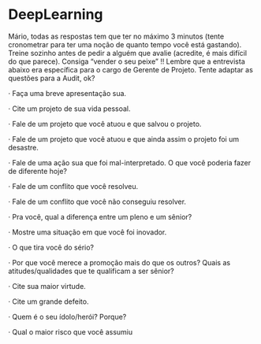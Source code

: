 # DeepLearning


Mário, todas as respostas tem que ter no máximo 3 minutos (tente cronometrar para ter uma noção de quanto tempo você está gastando). Treine sozinho antes de pedir a alguém que avalie (acredite, é mais difícil do que parece). Consiga “vender o seu peixe” !! Lembre que a entrevista abaixo era específica para o cargo de Gerente de Projeto. Tente adaptar as questões para a Audit, ok?

 

·        Faça uma breve apresentação sua.

·        Cite um projeto de sua vida pessoal.

·        Fale de um projeto que você atuou e que salvou o projeto.

·        Fale de um projeto que você atuou e que ainda assim o projeto foi um desastre.

·        Fale de uma ação sua que foi mal-interpretado. O que você poderia fazer de diferente hoje?

·        Fale de um conflito que você resolveu.

·        Fale de um conflito que você não conseguiu resolver.

·        Pra você, qual a diferença entre um pleno e um sênior?

·        Mostre uma situação em que você foi inovador.

·        O que tira você do sério?

·        Por que você merece a promoção mais do que os outros? Quais as atitudes/qualidades que te qualificam a ser sênior?

·        Cite sua maior virtude.

·        Cite um grande defeito.

·        Quem é o seu ídolo/herói? Porque?

·        Qual o maior risco que você assumiu 
